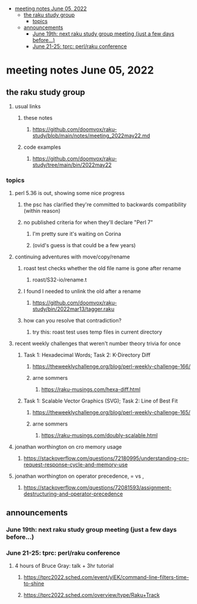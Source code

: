 - [meeting notes June 05, 2022](#org7c68956)
  - [the raku study group](#org4f05f38)
    - [topics](#org46a5374)
  - [announcements](#org6fceae6)
    - [June 19th: next raku study group meeting (just a few days before&#x2026;)](#orga64f12d)
    - [June 21-25: tprc: perl/raku conference](#org5c5a141)


<a id="org7c68956"></a>

# meeting notes June 05, 2022


<a id="org4f05f38"></a>

## the raku study group

1.  usual links

    1.  these notes
    
        1.  <https://github.com/doomvox/raku-study/blob/main/notes/meeting_2022may22.md>
    
    2.  code examples
    
        1.  <https://github.com/doomvox/raku-study/tree/main/bin/2022may22>


<a id="org46a5374"></a>

### topics

1.  perl 5.36 is out, showing some nice progress

    1.  the psc has clarified they're committed to backwards compatibility (within reason)
    
    2.  no published criteria for when they'll declare "Perl 7"
    
        1.  I'm pretty sure it's waiting on Corina
        
        2.  (ovid's guess is that could be a few years)

2.  continuing adventures with move/copy/rename

    1.  roast test checks whether the old file name is gone after rename
    
        1.  roast/S32-io/rename.t
    
    2.  I found I needed to unlink the old after a rename
    
        1.  <https://github.com/doomvox/raku-study/bin/2022mar13/tagger.raku>
    
    3.  how can you resolve that contradiction?
    
        1.  try this: roast test uses temp files in current directory

3.  recent weekly challenges that weren't number theory trivia for once

    1.  Task 1: Hexadecimal Words; Task 2: K-Directory Diff
    
        1.  <https://theweeklychallenge.org/blog/perl-weekly-challenge-166/>
        
        2.  arne sommers
        
            1.  <https://raku-musings.com/hexa-diff.html>
    
    2.  Task 1: Scalable Vector Graphics (SVG); Task 2: Line of Best Fit
    
        1.  <https://theweeklychallenge.org/blog/perl-weekly-challenge-165/>
        
        2.  arne sommers
        
            1.  <https://raku-musings.com/doubly-scalable.html>

4.  jonathan worthington on cro memory usage

    1.  <https://stackoverflow.com/questions/72180995/understanding-cro-request-response-cycle-and-memory-use>

5.  jonathan worthington on operator precedence, = vs ,

    1.  <https://stackoverflow.com/questions/72081593/assignment-destructuring-and-operator-precedence>


<a id="org6fceae6"></a>

## announcements


<a id="orga64f12d"></a>

### June 19th: next raku study group meeting (just a few days before&#x2026;)


<a id="org5c5a141"></a>

### June 21-25: tprc: perl/raku conference

1.  4 hours of Bruce Gray: talk + 3hr tutorial

    1.  <https://tprc2022.sched.com/event/ylEK/command-line-filters-time-to-shine>
    
    2.  <https://tprc2022.sched.com/overview/type/Raku+Track>
